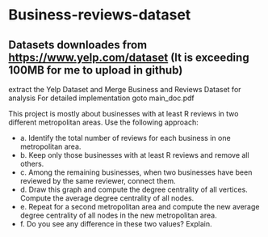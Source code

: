 # Business-reviews-dataset
## Datasets downloades from https://www.yelp.com/dataset (It is exceeding 100MB for me to upload in github)
extract the Yelp Dataset and Merge Business and Reviews Dataset for analysis
For detailed implementation goto main_doc.pdf

This project is mostly about businesses with at least R reviews in two different metropolitan areas. Use the following approach:
- a. Identify the total number of reviews for each business in one metropolitan area.
- b. Keep only those businesses with at least R reviews and remove all others.
- c. Among the remaining businesses, when two businesses have been reviewed by the same reviewer, connect them.
- d. Draw this graph and compute the degree centrality of all vertices. Compute the average degree centrality of all nodes.
- e. Repeat for a second metropolitan area and compute the new average degree centrality of all nodes in the new metropolitan area.
- f. Do you see any difference in these two values? Explain.

